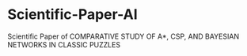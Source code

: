 # Scientific-Paper-AI
Scientific Paper of COMPARATIVE STUDY OF A*, CSP, AND BAYESIAN NETWORKS IN CLASSIC PUZZLES
